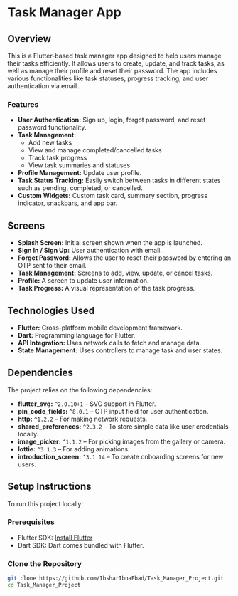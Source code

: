 # Task Manager App

## Overview
This is a Flutter-based task manager app designed to help users manage their tasks efficiently. It allows users to create, update, and track tasks, as well as manage their profile and reset their password. The app includes various functionalities like task statuses, progress tracking, and user authentication via email..

### Features
- **User Authentication:** Sign up, login, forgot password, and reset password functionality.
- **Task Management:** 
  - Add new tasks
  - View and manage completed/cancelled tasks
  - Track task progress
  - View task summaries and statuses
- **Profile Management:** Update user profile.
- **Task Status Tracking:** Easily switch between tasks in different states such as pending, completed, or cancelled.
- **Custom Widgets:** Custom task card, summary section, progress indicator, snackbars, and app bar.

## Screens

- **Splash Screen:** Initial screen shown when the app is launched.
- **Sign In / Sign Up:** User authentication with email.
- **Forget Password:** Allows the user to reset their password by entering an OTP sent to their email.
- **Task Management:** Screens to add, view, update, or cancel tasks.
- **Profile:** A screen to update user information.
- **Task Progress:** A visual representation of the task progress.

## Technologies Used
- **Flutter:** Cross-platform mobile development framework.
- **Dart:** Programming language for Flutter.
- **API Integration:** Uses network calls to fetch and manage data.
- **State Management:** Uses controllers to manage task and user states.

## Dependencies

The project relies on the following dependencies:

- **flutter_svg:** `^2.0.10+1` – SVG support in Flutter.
- **pin_code_fields:** `^8.0.1` – OTP input field for user authentication.
- **http:** `^1.2.2` – For making network requests.
- **shared_preferences:** `^2.3.2` – To store simple data like user credentials locally.
- **image_picker:** `^1.1.2` – For picking images from the gallery or camera.
- **lottie:** `^3.1.3` – For adding animations.
- **introduction_screen:** `^3.1.14` – To create onboarding screens for new users.



## Setup Instructions


To run this project locally:

### Prerequisites
- Flutter SDK: [Install Flutter](https://flutter.dev/docs/get-started/install)
- Dart SDK: Dart comes bundled with Flutter.




### Clone the Repository

```bash
git clone https://github.com/IbsharIbnaEbad/Task_Manager_Project.git
cd Task_Manager_Project



